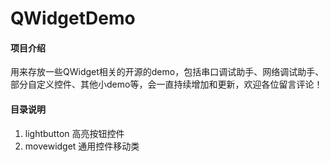 # QWidgetDemo

#### 项目介绍
用来存放一些QWidget相关的开源的demo，包括串口调试助手、网络调试助手、部分自定义控件、其他小demo等，会一直持续增加和更新，欢迎各位留言评论！

#### 目录说明
1. lightbutton 高亮按钮控件
2. movewidget 通用控件移动类
